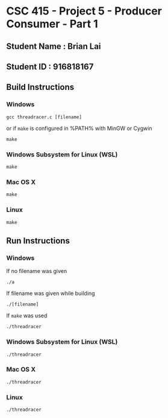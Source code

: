 # CSC 415 - Project 5 - Producer Consumer - Part 1

## Student Name : Brian Lai

## Student ID : 916818167

## Build Instructions
### Windows
```
gcc threadracer.c [filename]
```
or if `make` is configured in %PATH% with MinGW or Cygwin
```
make
```

### Windows Subsystem for Linux (WSL)
```
make
```

### Mac OS X
```
make
```

### Linux
```
make
```

## Run Instructions
### Windows
If no filename was given
```
./a
```
If filename was given while building
```
./[filename]
```
If `make` was used
```
./threadracer
```

### Windows Subsystem for Linux (WSL)
```
./threadracer
```

### Mac OS X
```
./threadracer
```

### Linux
```
./threadracer
```
